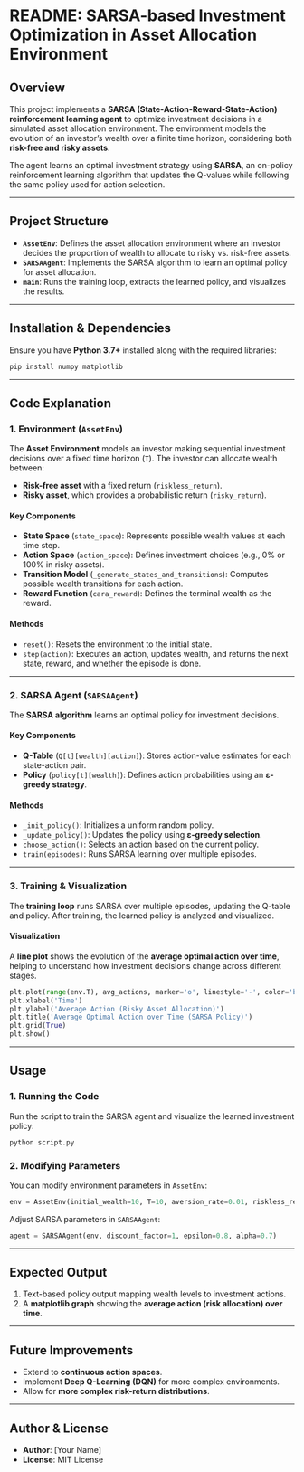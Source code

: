 # **README: SARSA-based Investment Optimization in Asset Allocation Environment**  

## **Overview**
This project implements a **SARSA (State-Action-Reward-State-Action) reinforcement learning agent** to optimize investment decisions in a simulated asset allocation environment. The environment models the evolution of an investor’s wealth over a finite time horizon, considering both **risk-free and risky assets**.

The agent learns an optimal investment strategy using **SARSA**, an on-policy reinforcement learning algorithm that updates the Q-values while following the same policy used for action selection.

---

## **Project Structure**
- **`AssetEnv`**: Defines the asset allocation environment where an investor decides the proportion of wealth to allocate to risky vs. risk-free assets.
- **`SARSAAgent`**: Implements the SARSA algorithm to learn an optimal policy for asset allocation.
- **`main`**: Runs the training loop, extracts the learned policy, and visualizes the results.

---

## **Installation & Dependencies**
Ensure you have **Python 3.7+** installed along with the required libraries:

```bash
pip install numpy matplotlib
```

---

## **Code Explanation**

### **1. Environment (`AssetEnv`)**
The **Asset Environment** models an investor making sequential investment decisions over a fixed time horizon (`T`). The investor can allocate wealth between:
- **Risk-free asset** with a fixed return (`riskless_return`).
- **Risky asset**, which provides a probabilistic return (`risky_return`).

#### **Key Components**
- **State Space** (`state_space`): Represents possible wealth values at each time step.
- **Action Space** (`action_space`): Defines investment choices (e.g., 0% or 100% in risky assets).
- **Transition Model** (`_generate_states_and_transitions`): Computes possible wealth transitions for each action.
- **Reward Function** (`cara_reward`): Defines the terminal wealth as the reward.

#### **Methods**
- `reset()`: Resets the environment to the initial state.
- `step(action)`: Executes an action, updates wealth, and returns the next state, reward, and whether the episode is done.

---

### **2. SARSA Agent (`SARSAAgent`)**
The **SARSA algorithm** learns an optimal policy for investment decisions.

#### **Key Components**
- **Q-Table** (`Q[t][wealth][action]`): Stores action-value estimates for each state-action pair.
- **Policy** (`policy[t][wealth]`): Defines action probabilities using an **ε-greedy strategy**.

#### **Methods**
- `_init_policy()`: Initializes a uniform random policy.
- `_update_policy()`: Updates the policy using **ε-greedy selection**.
- `choose_action()`: Selects an action based on the current policy.
- `train(episodes)`: Runs SARSA learning over multiple episodes.

---

### **3. Training & Visualization**
The **training loop** runs SARSA over multiple episodes, updating the Q-table and policy. After training, the learned policy is analyzed and visualized.

#### **Visualization**
A **line plot** shows the evolution of the **average optimal action over time**, helping to understand how investment decisions change across different stages.

```python
plt.plot(range(env.T), avg_actions, marker='o', linestyle='-', color='b')
plt.xlabel('Time')
plt.ylabel('Average Action (Risky Asset Allocation)')
plt.title('Average Optimal Action over Time (SARSA Policy)')
plt.grid(True)
plt.show()
```

---

## **Usage**
### **1. Running the Code**
Run the script to train the SARSA agent and visualize the learned investment policy:

```bash
python script.py
```

### **2. Modifying Parameters**
You can modify environment parameters in `AssetEnv`:

```python
env = AssetEnv(initial_wealth=10, T=10, aversion_rate=0.01, riskless_return=0.0002)
```

Adjust SARSA parameters in `SARSAAgent`:

```python
agent = SARSAAgent(env, discount_factor=1, epsilon=0.8, alpha=0.7)
```

---

## **Expected Output**
1. Text-based policy output mapping wealth levels to investment actions.
2. A **matplotlib graph** showing the **average action (risk allocation) over time**.

---

## **Future Improvements**
- Extend to **continuous action spaces**.
- Implement **Deep Q-Learning (DQN)** for more complex environments.
- Allow for **more complex risk-return distributions**.

---

## **Author & License**
- **Author**: [Your Name]
- **License**: MIT License
